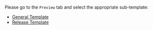 Please go to the `Preview` tab and select the appropriate sub-template:

* [General Template](?expand=1&template=general.md)
* [Release Template](?expand=1&template=release.md)
